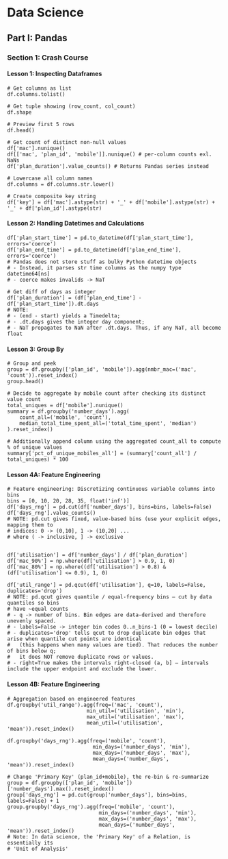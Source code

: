 # Data Science

## Part I: Pandas

### Section 1: Crash Course

#### Lesson 1: Inspecting Dataframes

	# Get columns as list
	df.columns.tolist()

	# Get tuple showing (row_count, col_count)
	df.shape

	# Preview first 5 rows
	df.head()

	# Get count of distinct non-null values
	df['mac'].nunique()
	df[['mac', 'plan_id', 'mobile']].nunique() # per-column counts exl. NaNs
	df['plan_duration'].value_counts() # Returns Pandas series instead

	# Lowercase all column names
	df.columns = df.columns.str.lower()

	# Create composite key string
	df['key'] = df['mac'].astype(str) + '_' + df['mobile'].astype(str) + '_' + df['plan_id'].astype(str)

#### Lesson 2: Handling Datetimes and Calculations

    df['plan_start_time'] = pd.to_datetime(df['plan_start_time'], errors='coerce')
    df['plan_end_time'] = pd.to_datetime(df['plan_end_time'], errors='coerce')
    # Pandas does not store stuff as bulky Python datetime objects
    # - Instead, it parses str time columns as the numpy type datetime64[ns]
    # - coerce makes invalids -> NaT

    # Get diff of days as integer
    df['plan_duration'] = (df['plan_end_time'] - df['plan_start_time']).dt.days
    # NOTE:
    # - (end - start) yields a Timedelta;
    # - .dt.days gives the integer day component;
    # - NaT propagates to NaN after .dt.days. Thus, if any NaT, all become float

#### Lesson 3: Group By

    # Group and peek
    group = df.groupby(['plan_id', 'mobile']).agg(nmbr_mac=('mac', 'count')).reset_index()
    group.head()

    # Decide to aggregate by mobile count after checking its distinct value count
    total_uniques = df['mobile'].nunique()
    summary = df.groupby('number_days').agg(
        count_all=('mobile', 'count'),
        median_total_time_spent_all=('total_time_spent', 'median')
    ).reset_index()

    # Additionally append column using the aggregated count_all to compute % of unique values
    summary['pct_of_unique_mobiles_all'] = (summary['count_all'] / total_uniques) * 100


#### Lesson 4A: Feature Engineering

    # Feature engineering: Discretizing continuous variable columns into bins
	bins = [0, 10, 20, 28, 35, float('inf')]
	df['days_rng'] = pd.cut(df['number_days'], bins=bins, labels=False)
	df['days_rng'].value_counts()
	# NOTE: pd.cut gives fixed, value-based bins (use your explicit edges, mapping them to
	# indices: 0 -> (0,10], 1 -> (10,20] ... 
    # where ( -> inclusive, ] -> exclusive


	df['utilisation'] = df['number_days'] / df['plan_duration']
	df['mac_90%'] = np.where(df['utilisation'] > 0.9, 1, 0)
	df['mac_80%'] = np.where((df['utilisation'] > 0.8) & (df['utilisation'] <= 0.9), 1, 0)

    df['util_range'] = pd.qcut(df['utilisation'], q=10, labels=False, duplicates='drop')
    # NOTE: pd.qcut gives quantile / equal-frequency bins — cut by data quantiles so bins 
    # have ~equal counts
    # - q -> number of bins. Bin edges are data-derived and therefore unevenly spaced.
    # - labels=False -> integer bin codes 0..n_bins-1 (0 = lowest decile)
    # - duplicates='drop' tells qcut to drop duplicate bin edges that arise when quantile cut points are identical
    #   (this happens when many values are tied). That reduces the number of bins below q; 
    #   it does NOT remove duplicate rows or values.
    # - right=True makes the intervals right-closed (a, b] — intervals include the upper endpoint and exclude the lower.

#### Lesson 4B: Feature Engineering

    # Aggregation based on engineered features
	df.groupby('util_range').agg(freq=('mac', 'count'),
	   						  min_util=('utilisation', 'min'),
	   						  max_util=('utilisation', 'max'),
	   						  mean_util=('utilisation', 'mean')).reset_index()

	df.groupby('days_rng').agg(freq=('mobile', 'count'),
								min_days=('number_days', 'min'),
								max_days=('number_days', 'max'),
								mean_days=('number_days', 'mean')).reset_index()

    # Change 'Primary Key' (plan_id+mobile), the re-bin & re-summarize
	group = df.groupby(['plan_id', 'mobile'])['number_days'].max().reset_index()
	group['days_rng'] = pd.cut(group['number_days'], bins=bins, labels=False) + 1
	group.groupby('days_rng').agg(freq=('mobile', 'count'),
								  min_days=('number_days', 'min'),
								  max_days=('number_days', 'max'),
								  mean_days=('number_days', 'mean')).reset_index()
    # Note: In data science, the 'Primary Key' of a Relation, is essentially its
    # 'Unit of Analysis'
